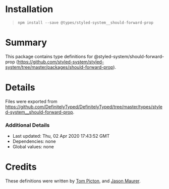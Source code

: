# Installation
> `npm install --save @types/styled-system__should-forward-prop`

# Summary
This package contains type definitions for @styled-system/should-forward-prop (https://github.com/styled-system/styled-system/tree/master/packages/should-forward-prop).

# Details
Files were exported from https://github.com/DefinitelyTyped/DefinitelyTyped/tree/master/types/styled-system__should-forward-prop.

### Additional Details
 * Last updated: Thu, 02 Apr 2020 17:43:52 GMT
 * Dependencies: none
 * Global values: none

# Credits
These definitions were written by [Tom Picton](https://github.com/tpict), and [Jason Maurer](https://github.com/jsonmaur).
